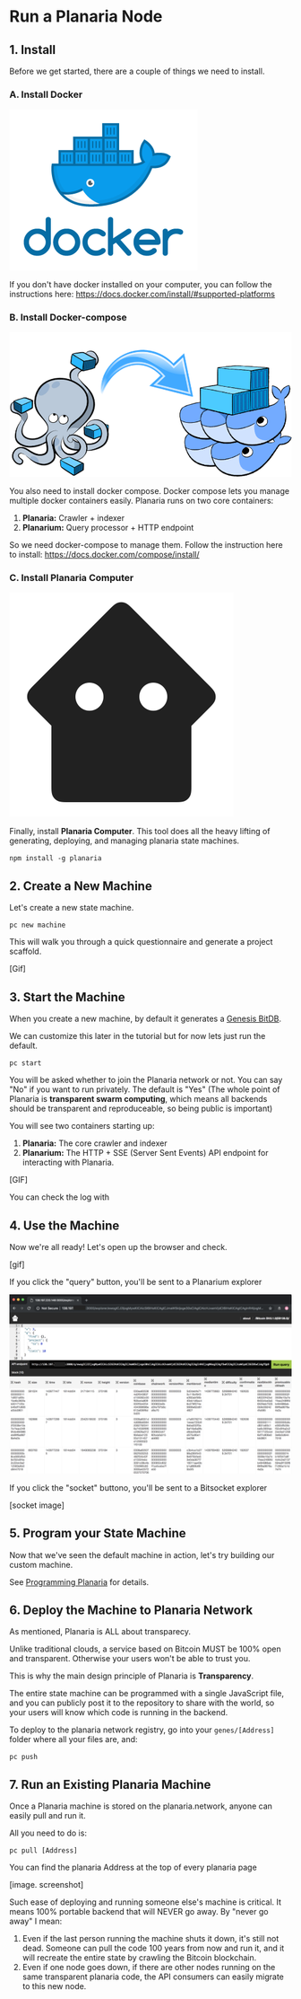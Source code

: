# Run a Planaria Node

## 1. Install

Before we get started, there are a couple of things we need to install.

### A. Install Docker

<div class='center'>
<img class='fixed-height' src='docker.png'>
</div>

If you don't have docker installed on your computer, you can follow the instructions here:  https://docs.docker.com/install/#supported-platforms

### B. Install Docker-compose

<div class='center'>
<img class='fixed-height' src='docker-compose.png'>
</div>

You also need to install docker compose. Docker compose lets you manage multiple docker containers easily. Planaria runs on two core containers:

1. **Planaria:** Crawler + indexer
2. **Planarium:** Query processor + HTTP endpoint

So we need docker-compose to manage them. Follow the instruction here to install: https://docs.docker.com/compose/install/

### C. Install Planaria Computer

<div class='center'>
<img class='fixed-height' src='icon.png'>
</div>

Finally, install **Planaria Computer**. This tool does all the heavy lifting of generating, deploying, and managing planaria state machines.

```
npm install -g planaria
```

## 2. Create a New Machine

Let's create a new state machine.

```
pc new machine
```

This will walk you through a quick questionnaire and generate a project scaffold.

[Gif]


## 3. Start the Machine

When you create a new machine, by default it generates a [Genesis BitDB](https://medium.com/@_unwriter/genesis-a25b121e0575).

We can customize this later in the tutorial but for now lets just run the default.

```
pc start
```

You will be asked whether to join the Planaria network or not. You can say "No" if you want to run privately. The default is "Yes" (The whole point of Planaria is **transparent swarm computing**, which means all backends should be transparent and reproduceable, so being public is important)

You will see two containers starting up:

1. **Planaria:** The core crawler and indexer
2. **Planarium:** The HTTP + SSE (Server Sent Events) API endpoint for interacting with Planaria.

[GIF]

You can check the log with

## 4. Use the Machine

Now we're all ready! Let's open up the browser and check.

[gif]

If you click the "query" button, you'll be sent to a Planarium explorer

![planarium](planarium.png)

If you click the "socket" buttono, you'll be sent to a Bitsocket explorer

[socket image]

## 5. Program your State Machine

Now that we've seen the default machine in action, let's try building our custom machine.

See [Programming Planaria]() for details.

## 6. Deploy the Machine to Planaria Network

As mentioned, Planaria is ALL about transparecy.

Unlike traditional clouds, a service based on Bitcoin MUST be 100% open and transparent. Otherwise your users won't be able to trust you.

This is why the main design principle of Planaria is **Transparency**.

The entire state machine can be programmed with a single JavaScript file, and you can publicly post it to the repository to share with the world, so your users will know which code is running in the backend.

To deploy to the planaria network registry, go into your `genes/[Address]` folder where all your files are, and:

```
pc push
```

## 7. Run an Existing Planaria Machine

Once a Planaria machine is stored on the planaria.network, anyone can easily pull and run it.

All you need to do is:

```
pc pull [Address]
```

You can find the planaria Address at the top of every planaria page

[image. screenshot]

Such ease of deploying and running someone else's machine is critical. It means 100% portable backend that will NEVER go away. By "never go away" I mean:

1. Even if the last person running the machine shuts it down, it's still not dead. Someone can pull the code 100 years from now and run it, and it will recreate the entire state by crawling the Bitcoin blockchain.
2. Even if one node goes down, if there are other nodes running on the same transparent planaria code, the API consumers can easily migrate to this new node.

